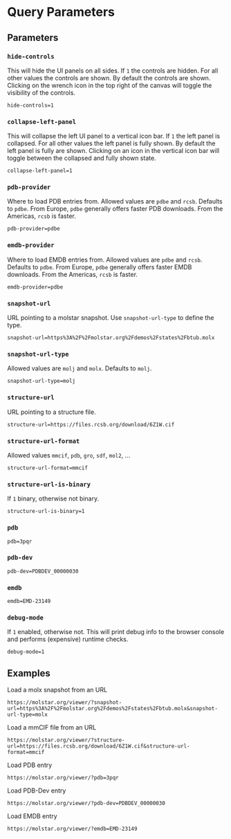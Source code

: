 
# Query Parameters

## Parameters

### `hide-controls`
This will hide the UI panels on all sides. If `1` the controls are hidden. For all other values the controls are shown. By default the controls are shown. Clicking on the wrench icon in the top right of the canvas will toggle the visibility of the controls.

    hide-controls=1
    
### `collapse-left-panel`
This will collapse the left UI panel to a vertical icon bar. If `1` the left panel is collapsed. For all other values the left panel is fully shown. By default the left panel is fully are shown. Clicking on an icon in the vertical icon bar will toggle between the collapsed and fully shown state.

    collapse-left-panel=1

### `pdb-provider`
Where to load PDB entries from. Allowed values are `pdbe` and `rcsb`. Defaults to `pdbe`. From Europe, `pdbe` generally offers faster PDB downloads. From the Americas, `rcsb` is faster.

    pdb-provider=pdbe

### `emdb-provider`
Where to load EMDB entries from. Allowed values are `pdbe` and `rcsb`. Defaults to `pdbe`. From Europe, `pdbe` generally offers faster EMDB downloads. From the Americas, `rcsb` is faster.

    emdb-provider=pdbe

### `snapshot-url`
URL pointing to a molstar snapshot. Use `snapshot-url-type` to define the type.

    snapshot-url=https%3A%2F%2Fmolstar.org%2Fdemos%2Fstates%2Fbtub.molx

### `snapshot-url-type`
Allowed values are `molj` and `molx`.  Defaults to `molj`.

    snapshot-url-type=molj

### `structure-url`
URL pointing to a structure file.

    structure-url=https://files.rcsb.org/download/6Z1W.cif

### `structure-url-format`
Allowed values `mmcif`, `pdb`, `gro`, `sdf`, `mol2`, ...

    structure-url-format=mmcif

### `structure-url-is-binary`
If `1` binary, otherwise not binary.

    structure-url-is-binary=1

### `pdb`

    pdb=3pqr

### `pdb-dev`

    pdb-dev=PDBDEV_00000030

### `emdb`

    emdb=EMD-23149

### `debug-mode`
If `1` enabled, otherwise not. This will print debug info to the browser console and performs (expensive) runtime checks.

    debug-mode=1

## Examples
Load a molx snapshot from an URL

    https://molstar.org/viewer/?snapshot-url=https%3A%2F%2Fmolstar.org%2Fdemos%2Fstates%2Fbtub.molx&snapshot-url-type=molx

Load a mmCIF file from an URL

    https://molstar.org/viewer/?structure-url=https://files.rcsb.org/download/6Z1W.cif&structure-url-format=mmcif

Load PDB entry

    https://molstar.org/viewer/?pdb=3pqr

Load PDB-Dev entry

    https://molstar.org/viewer/?pdb-dev=PDBDEV_00000030

Load EMDB entry

    https://molstar.org/viewer/?emdb=EMD-23149
